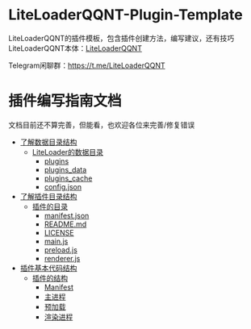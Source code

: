 # LiteLoaderQQNT-Plugin-Template

LiteLoaderQQNT的插件模板，包含插件创建方法，编写建议，还有技巧  
LiteLoaderQQNT本体：[LiteLoaderQQNT](https://github.com/mo-jinran/BetterQQNT)

Telegram闲聊群：https://t.me/LiteLoaderQQNT


# 插件编写指南文档

文档目前还不算完善，但能看，也欢迎各位来完善/修复错误

- [了解数据目录结构](https://github.com/mo-jinran/LiteLoaderQQNT-Plugin-Template/wiki/1.了解数据目录结构)
    - [LiteLoader的数据目录](https://github.com/mo-jinran/LiteLoaderQQNT-Plugin-Template/wiki/1.了解数据目录结构#liteloader的数据目录)
        - [plugins](https://github.com/mo-jinran/LiteLoaderQQNT-Plugin-Template/wiki/1.了解数据目录结构#plugins)
        - [plugins_data](https://github.com/mo-jinran/LiteLoaderQQNT-Plugin-Template/wiki/1.了解数据目录结构#plugins_data)
        - [plugins_cache](https://github.com/mo-jinran/LiteLoaderQQNT-Plugin-Template/wiki/1.了解数据目录结构#plugins_cache)
        - [config.json](https://github.com/mo-jinran/LiteLoaderQQNT-Plugin-Template/wiki/1.了解数据目录结构#config.json)
- [了解插件目录结构](https://github.com/mo-jinran/LiteLoaderQQNT-Plugin-Template/wiki/1.了解插件目录结构)
    - [插件的目录](https://github.com/mo-jinran/LiteLoaderQQNT-Plugin-Template/wiki/2.了解插件目录结构#插件的目录)
        - [manifest.json](https://github.com/mo-jinran/LiteLoaderQQNT-Plugin-Template/wiki/2.了解插件目录结构#manifest.json)
        - [README.md](https://github.com/mo-jinran/LiteLoaderQQNT-Plugin-Template/wiki/2.了解插件目录结构#README.md)
        - [LICENSE](https://github.com/mo-jinran/LiteLoaderQQNT-Plugin-Template/wiki/2.了解插件目录结构#LICENSE)
        - [main.js](https://github.com/mo-jinran/LiteLoaderQQNT-Plugin-Template/wiki/2.了解插件目录结构#main.js)
        - [preload.js](https://github.com/mo-jinran/LiteLoaderQQNT-Plugin-Template/wiki/2.了解插件目录结构#preload.js)
        - [renderer.js](https://github.com/mo-jinran/LiteLoaderQQNT-Plugin-Template/wiki/2.了解插件目录结构#renderer.js)
- [插件基本代码结构](https://github.com/mo-jinran/LiteLoaderQQNT-Plugin-Template/wiki/3.插件基本代码结构)
    - [插件的结构](https://github.com/mo-jinran/LiteLoaderQQNT-Plugin-Template/wiki/3.插件基本代码结构#插件的结构)
        - [Manifest](https://github.com/mo-jinran/LiteLoaderQQNT-Plugin-Template/wiki/manifest.json)
        - [主进程](https://github.com/mo-jinran/LiteLoaderQQNT-Plugin-Template/wiki/main.js)
        - [预加载](https://github.com/mo-jinran/LiteLoaderQQNT-Plugin-Template/wiki/preload.js)
        - [渲染进程](https://github.com/mo-jinran/LiteLoaderQQNT-Plugin-Template/wiki/renderer.js)
